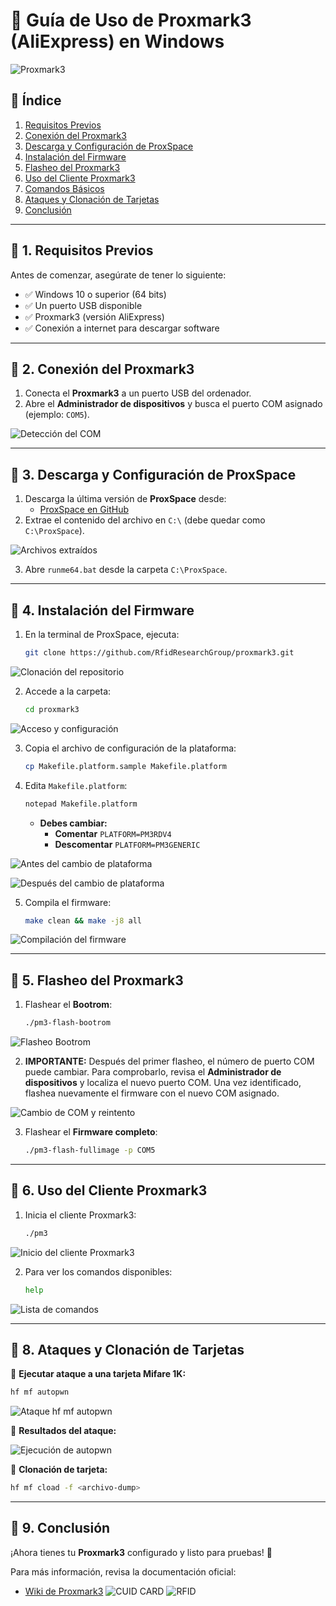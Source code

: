 # 📌 Guía de Uso de Proxmark3 (AliExpress) en Windows

![Proxmark3](https://github.com/ccyl13/Proxmark3/blob/main/proxmark3.jpeg?raw=true)

## 📜 Índice
1. [Requisitos Previos](#requisitos-previos)
2. [Conexión del Proxmark3](#conexión-del-proxmark3)
3. [Descarga y Configuración de ProxSpace](#descarga-y-configuración-de-proxspace)
4. [Instalación del Firmware](#instalación-del-firmware)
5. [Flasheo del Proxmark3](#flasheo-del-proxmark3)
6. [Uso del Cliente Proxmark3](#uso-del-cliente-proxmark3)
7. [Comandos Básicos](#comandos-básicos)
8. [Ataques y Clonación de Tarjetas](#ataques-y-clonación-de-tarjetas)
9. [Conclusión](#conclusión)

---

## 🔹 1. Requisitos Previos
Antes de comenzar, asegúrate de tener lo siguiente:

- ✅ Windows 10 o superior (64 bits)
- ✅ Un puerto USB disponible
- ✅ Proxmark3 (versión AliExpress)
- ✅ Conexión a internet para descargar software

---

## 🔹 2. Conexión del Proxmark3
1. Conecta el **Proxmark3** a un puerto USB del ordenador.
2. Abre el **Administrador de dispositivos** y busca el puerto COM asignado (ejemplo: `COM5`).

![Detección del COM](https://github.com/ccyl13/Proxmark3/blob/main/deteccion%20del%20com.png?raw=true)

---

## 🔹 3. Descarga y Configuración de ProxSpace
1. Descarga la última versión de **ProxSpace** desde:
   - [ProxSpace en GitHub](https://github.com/Gator96100/ProxSpace/releases)
2. Extrae el contenido del archivo en `C:\` (debe quedar como `C:\ProxSpace`).

![Archivos extraídos](https://github.com/ccyl13/Proxmark3/blob/main/extraer%20carpeta.png?raw=true)

3. Abre `runme64.bat` desde la carpeta `C:\ProxSpace`.

---

## 🔹 4. Instalación del Firmware
1. En la terminal de ProxSpace, ejecuta:
   ```sh
   git clone https://github.com/RfidResearchGroup/proxmark3.git
   ```

![Clonación del repositorio](https://github.com/ccyl13/Proxmark3/blob/main/comando%201.png?raw=true)

2. Accede a la carpeta:
   ```sh
   cd proxmark3
   ```

![Acceso y configuración](https://github.com/ccyl13/Proxmark3/blob/main/comando%202.png?raw=true)

3. Copia el archivo de configuración de la plataforma:
   ```sh
   cp Makefile.platform.sample Makefile.platform
   ```
4. Edita `Makefile.platform`:
   ```sh
   notepad Makefile.platform
   ```
   - **Debes cambiar:**
     - **Comentar** `PLATFORM=PM3RDV4`
     - **Descomentar** `PLATFORM=PM3GENERIC`

![Antes del cambio de plataforma](https://github.com/ccyl13/Proxmark3/blob/main/1.png?raw=true)

![Después del cambio de plataforma](https://github.com/ccyl13/Proxmark3/blob/main/2.png?raw=true)

5. Compila el firmware:
   ```sh
   make clean && make -j8 all
   ```

![Compilación del firmware](https://github.com/ccyl13/Proxmark3/blob/main/comando%20help.png?raw=true)

---

## 🔹 5. Flasheo del Proxmark3
1. Flashear el **Bootrom**:
   ```sh
   ./pm3-flash-bootrom
   ```

![Flasheo Bootrom](https://github.com/ccyl13/Proxmark3/blob/main/flasheo.png?raw=true)

2. **IMPORTANTE:** Después del primer flasheo, el número de puerto COM puede cambiar. Para comprobarlo, revisa el **Administrador de dispositivos** y localiza el nuevo puerto COM. Una vez identificado, flashea nuevamente el firmware con el nuevo COM asignado.

![Cambio de COM y reintento](https://github.com/ccyl13/Proxmark3/blob/main/cambia%20de%20com%20y%20se%20vuelve%20a%20flashear.png?raw=true)

3. Flashear el **Firmware completo**:
   ```sh
   ./pm3-flash-fullimage -p COM5
   ```
---

## 🔹 6. Uso del Cliente Proxmark3
1. Inicia el cliente Proxmark3:
   ```sh
   ./pm3
   ```

![Inicio del cliente Proxmark3](https://github.com/ccyl13/Proxmark3/blob/main/iniciamos%20el%20cliente.png?raw=true)

2. Para ver los comandos disponibles:
   ```sh
   help
   ```

![Lista de comandos](https://github.com/ccyl13/Proxmark3/blob/main/comando%20help.png?raw=true)

---

## 🔹 8. Ataques y Clonación de Tarjetas
📌 **Ejecutar ataque a una tarjeta Mifare 1K:**
```sh
hf mf autopwn
```

![Ataque hf mf autopwn](https://github.com/ccyl13/Proxmark3/blob/main/ataque.png?raw=true)

📌 **Resultados del ataque:**

![Ejecución de autopwn](https://github.com/ccyl13/Proxmark3/blob/main/ataque2.png?raw=true)

📌 **Clonación de tarjeta:**
```sh
hf mf cload -f <archivo-dump>
```
---

## 🔹 9. Conclusión

¡Ahora tienes tu **Proxmark3** configurado y listo para pruebas! 🎉

Para más información, revisa la documentación oficial:
- [Wiki de Proxmark3](https://github.com/RfidResearchGroup/proxmark3/wiki)
![CUID CARD](https://github.com/ccyl13/Proxmark3/blob/main/tarjeta%20CUID.jpeg?raw=true)
![RFID](https://github.com/ccyl13/Proxmark3/blob/main/RFID.jpeg?raw=true)

